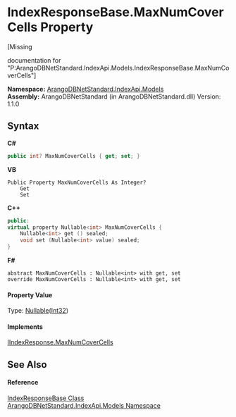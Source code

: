 # IndexResponseBase.MaxNumCoverCells Property 
 

\[Missing <summary> documentation for "P:ArangoDBNetStandard.IndexApi.Models.IndexResponseBase.MaxNumCoverCells"\]

**Namespace:**&nbsp;<a href="215740c9-85fc-74fa-998d-14b49b842d56">ArangoDBNetStandard.IndexApi.Models</a><br />**Assembly:**&nbsp;ArangoDBNetStandard (in ArangoDBNetStandard.dll) Version: 1.1.0

## Syntax

**C#**<br />
``` C#
public int? MaxNumCoverCells { get; set; }
```

**VB**<br />
``` VB
Public Property MaxNumCoverCells As Integer?
	Get
	Set
```

**C++**<br />
``` C++
public:
virtual property Nullable<int> MaxNumCoverCells {
	Nullable<int> get () sealed;
	void set (Nullable<int> value) sealed;
}
```

**F#**<br />
``` F#
abstract MaxNumCoverCells : Nullable<int> with get, set
override MaxNumCoverCells : Nullable<int> with get, set
```


#### Property Value
Type: <a href="https://docs.microsoft.com/dotnet/api/system.nullable-1" target="_blank" rel="noopener noreferrer">Nullable</a>(<a href="https://docs.microsoft.com/dotnet/api/system.int32" target="_blank" rel="noopener noreferrer">Int32</a>)

#### Implements
<a href="0ca253ac-432b-feb2-bb7b-9c07dca71c58">IIndexResponse.MaxNumCoverCells</a><br />

## See Also


#### Reference
<a href="0197f740-7c40-7008-544f-0c999e147387">IndexResponseBase Class</a><br /><a href="215740c9-85fc-74fa-998d-14b49b842d56">ArangoDBNetStandard.IndexApi.Models Namespace</a><br />
